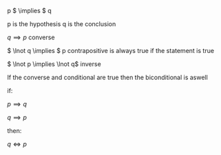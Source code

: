 p $ \implies $ q 

p is the hypothesis
q is the conclusion

 $q \implies p$  converse

 $ \lnot q \implies $ p contrapositive  is always true if the statement is true
 
$ \lnot p \implies \lnot q$ inverse 

If the converse and conditional are true then the biconditional is aswell

if:

 $p \implies q$ 
 
 $q \implies p$  

 then:

$q \iff p$

